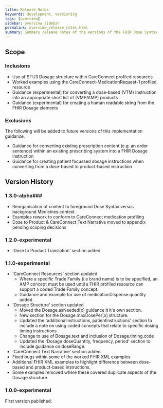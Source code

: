 ```yaml
---
title: Release Notes
keywords: development, versioning
tags: [overview]
sidebar: overview_sidebar
permalink: overview_release_notes.html
summary: Summary release notes of the versions of the FHIR Dose Syntax Implementation Guidance
---
```


## Scope ##

### Inclusions ###

* Use of STU3 Dosage structure within CareConnect profiled resources
* Worked examples using the CareConnect-MedicationRequest-1 profiled resource
* Guidance (experimental) for converting a dose-based (VTM) instruction into an appropriate short list of (VMP/AMP) products 
* Guidance (experimental) for creating a human readable string from the FHIR Dosage elements

### Exclusions ####

The following will be added to future versions of this implementation guidance.
* Guidance for converting existing prescription content (e.g. an order sentence) within an existing prescribing system into a FHIR Dosage instruction
* Guidance for creating patient focussed dosage instructions when converting from a dose-based to product-based instruction

## Version History ##

### 1.3.0-alpha###
* Reorganisation of content to foreground Dose Syntax versus background Medicines context
* Examples rework to conform to CareConnect medication profiling
* Dose to Product & CareConnect Text Narrative moved to appendix pending scoping decisions

### 1.2.0-experimental ###
* 'Dose to Product Translation' section added

### 1.1.0-experimental ###
* 'CareConnect Resources' section updated
  * Where a specific Trade Family (i.e brand name) is to be specified, an AMP concept must be used until a FHIR profiled resource can support a coded Trade Family concept.
  * Guidance and example for use of medicationDispense.quantity added.
* 'Dosage Structure' section updated
  * Moved the Dosage.asNeeded[x] guidance it it's own section.
  * New section for the Dosage.maxDosePer[x] structure.
  * Updated the 'additionalInstructions, patientInstructions' section to include a note on using coded concepts that relate to specific dosing timing instructions.
  * Change to use of Dosage.text and inclusion of Dosage.timing.code
  * Updated the 'Dosage doseQuantity, frequency, period' section to include guidance on doseRange.
* 'CareConnect Text Narrative' section added
* Fixed bugs within some of the worked FHIR XML examples 
* Additional FHIR XML examples to highlight difference between dose-based and product-based instructions.
* Some examples removed where these covered duplicate aspects of the Dosage structure.

### 1.0.0-experimental ###
First version published.


